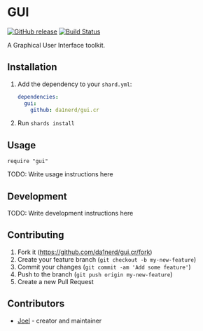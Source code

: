 # GUI
[![GitHub release](https://img.shields.io/github/release/da1nerd/gui.cr.svg)](https://github.com/da1nerd/gui.cr/releases)
[![Build Status](https://travis-ci.org/da1nerd/gui.cr.svg?branch=master)](https://travis-ci.org/da1nerd/gui.cr)

A Graphical User Interface toolkit.

## Installation

1. Add the dependency to your `shard.yml`:

   ```yaml
   dependencies:
     gui:
       github: da1nerd/gui.cr
   ```

2. Run `shards install`

## Usage

```crystal
require "gui"
```

TODO: Write usage instructions here

## Development

TODO: Write development instructions here

## Contributing

1. Fork it (<https://github.com/da1nerd/gui.cr/fork>)
2. Create your feature branch (`git checkout -b my-new-feature`)
3. Commit your changes (`git commit -am 'Add some feature'`)
4. Push to the branch (`git push origin my-new-feature`)
5. Create a new Pull Request

## Contributors

- [Joel](https://github.com/da1nerd) - creator and maintainer
